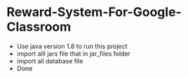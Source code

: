 # Reward-System-For-Google-Classroom
- Use java version 1.8 to run this project 
- import alll jars file that in jar_files folder
- import all database file
- Done
